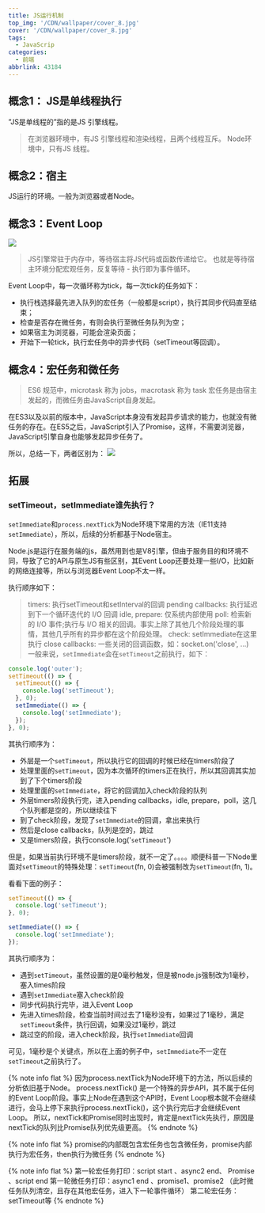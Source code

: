 ```yaml
---
title: JS运行机制
top_img: '/CDN/wallpaper/cover_8.jpg'
cover: '/CDN/wallpaper/cover_8.jpg'
tags:
  - JavaScrip
categories:
  - 前端
abbrlink: 43184
---
```

## 概念1： JS是单线程执行
”JS是单线程的”指的是JS 引擎线程。

> 在浏览器环境中，有JS 引擎线程和渲染线程，且两个线程互斥。
> Node环境中，只有JS 线程。

## 概念2：宿主
JS运行的环境。一般为浏览器或者Node。

## 概念3：Event Loop
![](/CDN/post/eventloop.webp)
> JS引擎常驻于内存中，等待宿主将JS代码或函数传递给它。
> 也就是等待宿主环境分配宏观任务，反复等待 - 执行即为事件循环。

Event Loop中，每一次循环称为tick，每一次tick的任务如下：

- 执行栈选择最先进入队列的宏任务（一般都是script），执行其同步代码直至结束；
- 检查是否存在微任务，有则会执行至微任务队列为空；
- 如果宿主为浏览器，可能会渲染页面；
- 开始下一轮tick，执行宏任务中的异步代码（setTimeout等回调）。

## 概念4：宏任务和微任务
> ES6 规范中，microtask 称为 jobs，macrotask 称为 task
> 宏任务是由宿主发起的，而微任务由JavaScript自身发起。

在ES3以及以前的版本中，JavaScript本身没有发起异步请求的能力，也就没有微任务的存在。在ES5之后，JavaScript引入了Promise，这样，不需要浏览器，JavaScript引擎自身也能够发起异步任务了。

所以，总结一下，两者区别为：
![](/CDN/post/task.png)

## 拓展
### setTimeout，setImmediate谁先执行？
`setImmediate`和`process.nextTick`为Node环境下常用的方法（IE11支持`setImmediate`），所以，后续的分析都基于Node宿主。

Node.js是运行在服务端的js，虽然用到也是V8引擎，但由于服务目的和环境不同，导致了它的API与原生JS有些区别，其Event Loop还要处理一些I/O，比如新的网络连接等，所以与浏览器Event Loop不太一样。

执行顺序如下：

> timers: 执行setTimeout和setInterval的回调
> pending callbacks: 执行延迟到下一个循环迭代的 I/O 回调
> idle, prepare: 仅系统内部使用
> poll: 检索新的 I/O 事件;执行与 I/O 相关的回调。事实上除了其他几个阶段处理的事情，其他几乎所有的异步都在这个阶段处理。
> check: setImmediate在这里执行
> close callbacks: 一些关闭的回调函数，如：socket.on('close', ...)
一般来说，`setImmediate`会在`setTimeout`之前执行，如下：
```js
console.log('outer');
setTimeout(() => {
  setTimeout(() => {
    console.log('setTimeout');
  }, 0);
  setImmediate(() => {
    console.log('setImmediate');
  });
}, 0);
```
其执行顺序为：

- 外层是一个`setTimeout`，所以执行它的回调的时候已经在timers阶段了
- 处理里面的`setTimeout`，因为本次循环的timers正在执行，所以其回调其实加到了下个timers阶段
- 处理里面的`setImmediate`，将它的回调加入check阶段的队列
- 外层timers阶段执行完，进入pending callbacks，idle, prepare，poll，这几个队列都是空的，所以继续往下
- 到了check阶段，发现了`setImmediate`的回调，拿出来执行
- 然后是close callbacks，队列是空的，跳过
- 又是timers阶段，执行console.log('`setTimeout`')

但是，如果当前执行环境不是timers阶段，就不一定了。。。。顺便科普一下Node里面对`setTimeout`的特殊处理：`setTimeout`(fn, 0)会被强制改为`setTimeout`(fn, 1)。

看看下面的例子：
```js
setTimeout(() => {
  console.log('setTimeout');
}, 0);

setImmediate(() => {
  console.log('setImmediate');
});
```
其执行顺序为：

- 遇到`setTimeout`，虽然设置的是0毫秒触发，但是被node.js强制改为1毫秒，塞入times阶段
- 遇到`setImmediate`塞入check阶段
- 同步代码执行完毕，进入Event Loop
- 先进入times阶段，检查当前时间过去了1毫秒没有，如果过了1毫秒，满足`setTimeout`条件，执行回调，如果没过1毫秒，跳过
- 跳过空的阶段，进入check阶段，执行`setImmediate`回调

可见，1毫秒是个关键点，所以在上面的例子中，`setImmediate`不一定在`setTimeout`之前执行了。

{% note info flat %}
因为process.nextTick为Node环境下的方法，所以后续的分析依旧基于Node。
process.nextTick() 是一个特殊的异步API，其不属于任何的Event Loop阶段。事实上Node在遇到这个API时，Event Loop根本就不会继续进行，会马上停下来执行process.nextTick()，这个执行完后才会继续Event Loop。
所以，nextTick和Promise同时出现时，肯定是nextTick先执行，原因是nextTick的队列比Promise队列优先级更高。
{% endnote %}

{% note info flat %}
promise的内部既包含宏任务也包含微任务，promise内部执行为宏任务，then执行为微任务
{% endnote %}

{% note info flat %}
第一轮宏任务打印：script start 、async2 end、 Promise 、script end
第一轮微任务打印：async1 end 、promise1、promise2
（此时微任务队列清空，且存在其他宏任务，进入下一轮事件循环）
第二轮宏任务： setTimeout等
{% endnote %}
